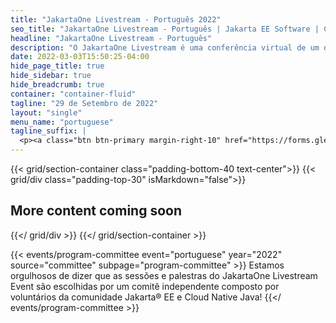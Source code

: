 ```yaml
---
title: "JakartaOne Livestream - Português 2022"
seo_title: "JakartaOne Livestream - Português | Jakarta EE Software | Cloud Native"
headline: "JakartaOne Livestream - Português"
description: "O JakartaOne Livestream é uma conferência virtual de um dia para desenvolvedores e líderes técnicos de negócios que traz informações sobre o estado atual e o futuro do Jakarta™ EE e tecnologias relacionadas, focadas no desenvolvimento de aplicativos Java nativos da nuvem."
date: 2022-03-03T15:50:25-04:00
hide_page_title: true
hide_sidebar: true
hide_breadcrumb: true
container: "container-fluid"
tagline: "29 de Setembro de 2022"
layout: "single"
menu_name: "portuguese"
tagline_suffix: |
  <p><a class="btn btn-primary margin-right-10" href="https://forms.gle/e5xrvX6N2MpNaNJMA">Call For Papers</a></p>
---
```


{{< grid/section-container class="padding-bottom-40 text-center">}}
  {{< grid/div class="padding-top-30" isMarkdown="false">}}
    <h2>More content coming soon</h2>
  {{</ grid/div >}}
{{</ grid/section-container >}}

<!-- Add user carousel for committee -->
{{< events/program-committee event="portuguese" year="2022" source="committee" subpage="program-committee" >}}
Estamos orgulhosos de dizer que as sessões e palestras do JakartaOne Livestream Event são escolhidas por um comitê independente composto por voluntários da comunidade Jakarta® EE e Cloud Native Java!
{{</ events/program-committee >}}
